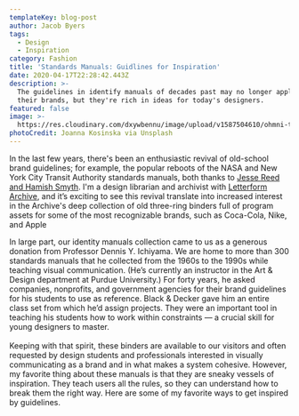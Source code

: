 ```yaml
---
templateKey: blog-post
author: Jacob Byers
tags:
  - Design
  - Inspiration
category: Fashion
title: 'Standards Manuals: Guidlines for Inspiration'
date: 2020-04-17T22:28:42.443Z
description: >-
  The guidelines in identify manuals of decades past may no longer apply to
  their brands, but they're rich in ideas for today's designers.
featured: false
image: >-
  https://res.cloudinary.com/dxywbennu/image/upload/v1587504610/ohmni-test/fiver4.jpg
photoCredit: Joanna Kosinska via Unsplash
---
```

In the last few years, there's been an enthusiastic revival of old-school brand guidelines; for example, the popular reboots of the NASA and New York City Transit Authority standards manuals, both thanks to [Jesse Reed and Hamish Smyth](https://standardsmanual.com/pages/about). I'm a design librarian and archivist with [Letterform Archive](https://create.adobe.com/2019/11/19/saving-design.html), and it’s exciting to see this revival translate into increased interest in the Archive's deep collection of old three-ring binders full of program assets for some of the most recognizable brands, such as Coca-Cola, Nike, and Apple

In large part, our identity manuals collection came to us as a generous donation from Professor Dennis Y. Ichiyama. We are home to more than 300 standards manuals that he collected from the 1960s to the 1990s while teaching visual communication. (He’s currently an instructor in the Art & Design department at Purdue University.) For forty years, he asked companies, nonprofits, and government agencies for their brand guidelines for his students to use as reference. Black & Decker gave him an entire class set from which he’d assign projects. They were an important tool in teaching his students how to work within constraints — a crucial skill for young designers to master.\
\
Keeping with that spirit, these binders are available to our visitors and often requested by design students and professionals interested in visually communicating as a brand and in what makes a system cohesive. However, my favorite thing about these manuals is that they are sneaky vessels of inspiration. They teach users all the rules, so they can understand how to break them the right way. Here are some of my favorite ways to get inspired by guidelines.
